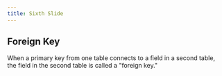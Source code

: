 ```yaml
---
title: Sixth Slide
---
```


## Foreign Key

When a primary key from one table connects to a field in a second table, the field in the second table is called a "foreign key."
